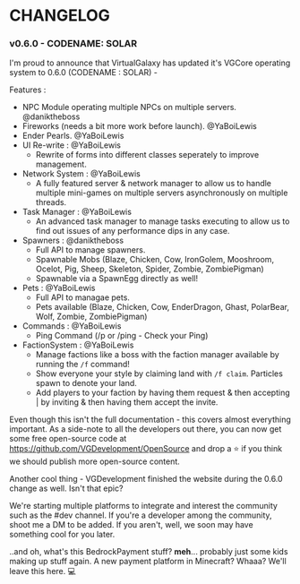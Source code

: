 # CHANGELOG

### v0.6.0 - CODENAME: SOLAR
I'm proud to announce that VirtualGalaxy has updated it's VGCore operating system to 0.6.0 (CODENAME : SOLAR) - 

Features :
- NPC Module operating multiple NPCs on multiple servers. @daniktheboss
- Fireworks (needs a bit more work before launch). @YaBoiLewis
- Ender Pearls. @YaBoiLewis
- UI Re-write : @YaBoiLewis
    - Rewrite of forms into different classes seperately to improve management.
- Network System : @YaBoiLewis
    - A fully featured server & network manager to allow us to handle multiple mini-games on multiple servers asynchronously on multiple threads.
- Task Manager : @YaBoiLewis
    - An advanced task manager to manage tasks executing to allow us to find out issues of any performance dips in any case.
- Spawners : @daniktheboss
    - Full API to manage spawners.
    - Spawnable Mobs (Blaze, Chicken, Cow, IronGolem, Mooshroom, Ocelot, Pig, Sheep, Skeleton, Spider, Zombie, ZombiePigman)
    - Spawnable via a SpawnEgg directly as well!
- Pets : @YaBoiLewis
    - Full API to managae pets.
    - Pets available (Blaze, Chicken, Cow, EnderDragon, Ghast, PolarBear, Wolf, Zombie, ZombiePigman)
- Commands : @YaBoiLewis
    - Ping Command (/p or /ping - Check your Ping)
- FactionSystem : @YaBoiLewis
    - Manage factions like a boss with the faction manager available by running the `/f` command!
    - Show everyone your style by claiming land with `/f claim`. Particles spawn to denote your land.
    - Add players to your faction by having them request & then accepting | by inviting & then having them accept the invite.

Even though this isn't the full documentation - this covers almost everything important. As a side-note to all the developers out there, you can now get some free open-source code at https://github.com/VGDevelopment/OpenSource and drop a :star: if you think we should publish more open-source content.

Another cool thing - VGDevelopment finished the website during the 0.6.0 change as well. Isn't that epic?

We're starting multiple platforms to integrate and interest the community such as the #dev channel. If you're a developer among the community, shoot me a DM to be added. If you aren't, well, we soon may have something cool for you later.

..and oh, what's this BedrockPayment stuff? **meh**... probably just some kids making up stuff again. A new payment platform in Minecraft? Whaaa? We'll leave this here. :computer: 
